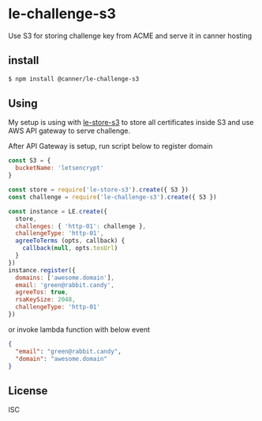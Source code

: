 # le-challenge-s3

Use S3 for storing challenge key from ACME and serve it in canner hosting

## install
``` sh
$ npm install @canner/le-challenge-s3
```

## Using

My setup is using with [le-store-s3](https://github.com/llun/le-store-s3) to store all certificates inside S3 and use AWS API gateway to serve challenge.

After API Gateway is setup, run script below to register domain
```js
const S3 = {
  bucketName: 'letsencrypt'
}

const store = require('le-store-s3').create({ S3 })
const challenge = require('le-challenge-s3').create({ S3 })

const instance = LE.create({
  store,
  challenges: { 'http-01': challenge },
  challengeType: 'http-01',
  agreeToTerms (opts, callback) {
    callback(null, opts.tosUrl)
  }
})
instance.register({
  domains: ['awesome.domain'],
  email: 'green@rabbit.candy',
  agreeTos: true,
  rsaKeySize: 2048,
  challengeType: 'http-01'
})
```
or invoke lambda function with below event
```json
{
  "email": "green@rabbit.candy",
  "domain": "awesome.domain"
}
```

## License

ISC
